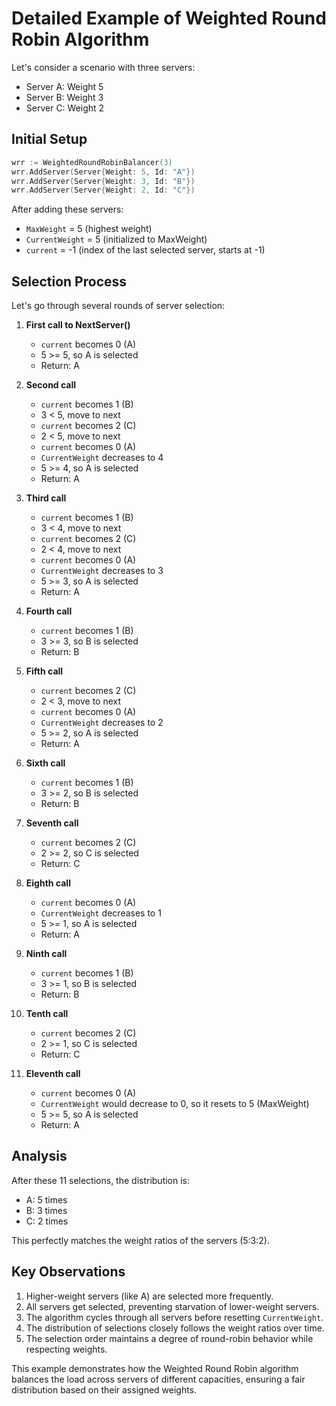 # Detailed Example of Weighted Round Robin Algorithm

Let's consider a scenario with three servers:

- Server A: Weight 5
- Server B: Weight 3
- Server C: Weight 2

## Initial Setup

```go
wrr := WeightedRoundRobinBalancer(3)
wrr.AddServer(Server{Weight: 5, Id: "A"})
wrr.AddServer(Server{Weight: 3, Id: "B"})
wrr.AddServer(Server{Weight: 2, Id: "C"})
```

After adding these servers:

- `MaxWeight` = 5 (highest weight)
- `CurrentWeight` = 5 (initialized to MaxWeight)
- `current` = -1 (index of the last selected server, starts at -1)

## Selection Process

Let's go through several rounds of server selection:

1. **First call to NextServer()**

   - `current` becomes 0 (A)
   - 5 >= 5, so A is selected
   - Return: A
2. **Second call**

   - `current` becomes 1 (B)
   - 3 < 5, move to next
   - `current` becomes 2 (C)
   - 2 < 5, move to next
   - `current` becomes 0 (A)
   - `CurrentWeight` decreases to 4
   - 5 >= 4, so A is selected
   - Return: A
3. **Third call**

   - `current` becomes 1 (B)
   - 3 < 4, move to next
   - `current` becomes 2 (C)
   - 2 < 4, move to next
   - `current` becomes 0 (A)
   - `CurrentWeight` decreases to 3
   - 5 >= 3, so A is selected
   - Return: A
4. **Fourth call**

   - `current` becomes 1 (B)
   - 3 >= 3, so B is selected
   - Return: B
5. **Fifth call**

   - `current` becomes 2 (C)
   - 2 < 3, move to next
   - `current` becomes 0 (A)
   - `CurrentWeight` decreases to 2
   - 5 >= 2, so A is selected
   - Return: A
6. **Sixth call**

   - `current` becomes 1 (B)
   - 3 >= 2, so B is selected
   - Return: B
7. **Seventh call**

   - `current` becomes 2 (C)
   - 2 >= 2, so C is selected
   - Return: C
8. **Eighth call**

   - `current` becomes 0 (A)
   - `CurrentWeight` decreases to 1
   - 5 >= 1, so A is selected
   - Return: A
9. **Ninth call**

   - `current` becomes 1 (B)
   - 3 >= 1, so B is selected
   - Return: B
10. **Tenth call**

    - `current` becomes 2 (C)
    - 2 >= 1, so C is selected
    - Return: C
11. **Eleventh call**

    - `current` becomes 0 (A)
    - `CurrentWeight` would decrease to 0, so it resets to 5 (MaxWeight)
    - 5 >= 5, so A is selected
    - Return: A

## Analysis

After these 11 selections, the distribution is:

- A: 5 times
- B: 3 times
- C: 2 times

This perfectly matches the weight ratios of the servers (5:3:2).

## Key Observations

1. Higher-weight servers (like A) are selected more frequently.
2. All servers get selected, preventing starvation of lower-weight servers.
3. The algorithm cycles through all servers before resetting `CurrentWeight`.
4. The distribution of selections closely follows the weight ratios over time.
5. The selection order maintains a degree of round-robin behavior while respecting weights.

This example demonstrates how the Weighted Round Robin algorithm balances the load across servers of different capacities, ensuring a fair distribution based on their assigned weights.

